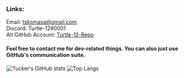 <!--
**tkomasa/tkomasa** is a ✨ _special_ ✨ repository because its `README.md` (this file) appears on your GitHub profile.

Here are some ideas to get you started:

- 🔭 I’m currently working on ...
- 🌱 I’m currently learning ...
- 👯 I’m looking to collaborate on ...
- 🤔 I’m looking for help with ...
- 💬 Ask me about ...
- 📫 How to reach me: ...
- 😄 Pronouns: ...
- ⚡ Fun fact: ...
-->

### Links:
Email: [tskomasa@gmail.com](mailto:tskomasa@gmail.com)  
Discord: Turtle-12#0001  
Alt GitHub Account: [Turtle-12-Repo](https://github.com/Turtle-12-Repo)  

#### Feel free to contact me for dev-related things. You can also just use GitHub's communication suite.

![Tucker's GitHub stats](https://github-readme-stats.vercel.app/api?username=tkomasa&show_icons=true&theme=dracula&count_private=true&line_height=33)
![Top Langs](https://github-readme-stats.vercel.app/api/top-langs/?username=tkomasa&theme=dracula&count_private=true)


